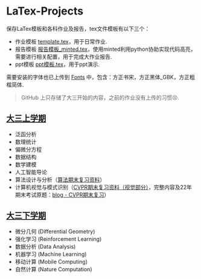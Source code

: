 # LaTex-Projects
保存LaTex模板和各科作业及报告，tex文件模板有以下三个：

- 作业模板 [template.tex](./template.pdf)，用于日常作业.
- 报告模板 [报告模板_minted.tex](./报告模板_minted.pdf)，使用minted利用python协助实现代码高亮，需要进行相关配置，用于完成大作业报告.
- ppt模板 [ppt模板.tex](./ppt模板.tex)，用于ppt演示.

需要安装的字体也已上传到 [Fonts](./Fonts) 中，包含：方正书宋，方正黑体_GBK，方正粗楷简体.

> GitHub 上只存储了大三开始的内容，之前的作业没有上传的习惯😣.

## [大三上学期](./大三上)

- 泛函分析
- 数理统计
- 偏微分方程
- 数据结构
- 数学建模
- 人工智能导论
- 算法设计与分析（[算法期末复习资料](./大三上/Algorithm/final_review/算法设计总复习.pdf)）
- 计算机视觉与模式识别（[CVPR期末复习资料（视觉部分）](./大三上/CVPR/final_review/CVPR期末复习.pdf)，完整内容及22年期末考试原题：[blog - CVPR期末复习](https://wty-yy.space/posts/23744/)）

## [大三下学期](./大三下)

- 微分几何 (Differential Geometry)
- 强化学习 (Reinforcement Learning)
- 数据分析 (Data Analysis)
- 机器学习 (Machine Learning)
- 移动计算 (Mobile Computing)
- 自然计算 (Nature Computation)